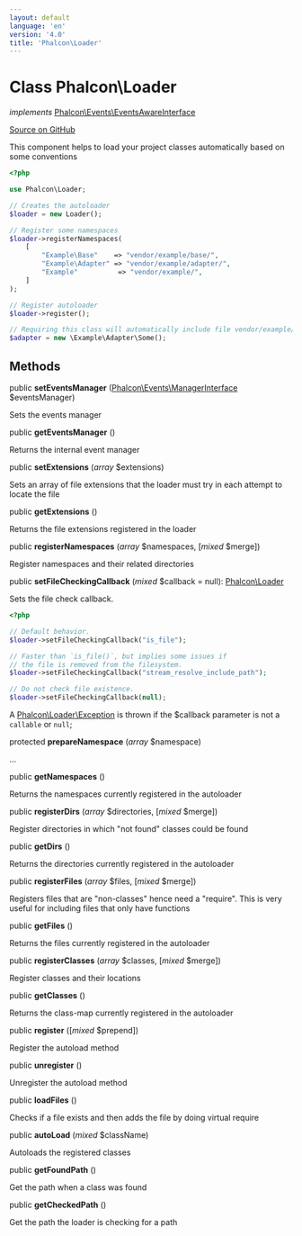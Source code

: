 ```yaml
---
layout: default
language: 'en'
version: '4.0'
title: 'Phalcon\Loader'
---
```

# Class **Phalcon\Loader**

*implements* [Phalcon\Events\EventsAwareInterface](/3.4/en/api/Phalcon_Events_EventsAwareInterface)

<a href="https://github.com/phalcon/cphalcon/tree/v3.4.0/phalcon/loader.zep" class="btn btn-default btn-sm">Source on GitHub</a>

This component helps to load your project classes automatically based on some conventions

```php
<?php

use Phalcon\Loader;

// Creates the autoloader
$loader = new Loader();

// Register some namespaces
$loader->registerNamespaces(
    [
        "Example\Base"    => "vendor/example/base/",
        "Example\Adapter" => "vendor/example/adapter/",
        "Example"          => "vendor/example/",
    ]
);

// Register autoloader
$loader->register();

// Requiring this class will automatically include file vendor/example/adapter/Some.php
$adapter = new \Example\Adapter\Some();

```


## Methods
public  **setEventsManager** ([Phalcon\Events\ManagerInterface](/3.4/en/api/Phalcon_Events_ManagerInterface) $eventsManager)

Sets the events manager



public  **getEventsManager** ()

Returns the internal event manager



public  **setExtensions** (*array* $extensions)

Sets an array of file extensions that the loader must try in each attempt to locate the file



public  **getExtensions** ()

Returns the file extensions registered in the loader



public  **registerNamespaces** (*array* $namespaces, [*mixed* $merge])

Register namespaces and their related directories



public **setFileCheckingCallback** (*mixed* $callback = null): [Phalcon\Loader](/3.4/en/api/Phalcon_Loader)

Sets the file check callback.

```php
<?php

// Default behavior.
$loader->setFileCheckingCallback("is_file");

// Faster than `is_file()`, but implies some issues if
// the file is removed from the filesystem.
$loader->setFileCheckingCallback("stream_resolve_include_path");

// Do not check file existence.
$loader->setFileCheckingCallback(null);
```

A [Phalcon\Loader\Exception](/3.4/en/api/Phalcon_Loader_Exception) is thrown if the $callback parameter is not a `callable` or `null`;



protected  **prepareNamespace** (*array* $namespace)

...


public  **getNamespaces** ()

Returns the namespaces currently registered in the autoloader



public  **registerDirs** (*array* $directories, [*mixed* $merge])

Register directories in which "not found" classes could be found



public  **getDirs** ()

Returns the directories currently registered in the autoloader



public  **registerFiles** (*array* $files, [*mixed* $merge])

Registers files that are "non-classes" hence need a "require". This is very useful for including files that only
have functions



public  **getFiles** ()

Returns the files currently registered in the autoloader



public  **registerClasses** (*array* $classes, [*mixed* $merge])

Register classes and their locations



public  **getClasses** ()

Returns the class-map currently registered in the autoloader



public  **register** ([*mixed* $prepend])

Register the autoload method



public  **unregister** ()

Unregister the autoload method



public  **loadFiles** ()

Checks if a file exists and then adds the file by doing virtual require



public  **autoLoad** (*mixed* $className)

Autoloads the registered classes



public  **getFoundPath** ()

Get the path when a class was found



public  **getCheckedPath** ()

Get the path the loader is checking for a path



